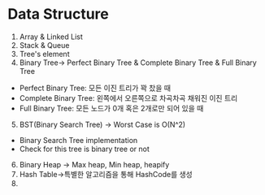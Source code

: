 # Data Structure
1) Array & Linked List
2) Stack & Queue
3) Tree's element
4) Binary Tree-> Perfect Binary Tree & Complete Binary Tree & Full Binary Tree
* Perfect Binary Tree: 모든 이진 트리가 꽉 찼을 때
* Complete Binary Tree: 왼쪽에서 오른쪽으로 차곡차곡 채워진 이진 트리
* Full Binary Tree: 모든 노드가 0개 혹은 2개로만 되어 있을 때
5) BST(Binary Search Tree) -> Worst Case is O(N^2)
* Binary Search Tree implementation
* Check for this tree is binary tree or not
6) Binary Heap -> Max heap, Min heap, heapify
7) Hash Table->특별한 알고리즘을 통해 HashCode를 생성
8) 